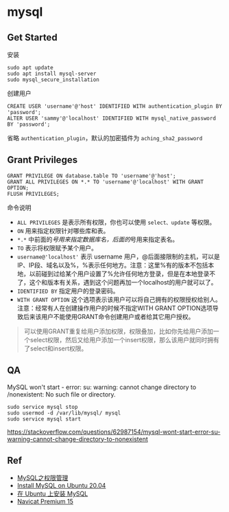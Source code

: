 # mysql

## Get Started
安装
```
sudo apt update
sudo apt install mysql-server
sudo mysql_secure_installation
```

创建用户
```
CREATE USER 'username'@'host' IDENTIFIED WITH authentication_plugin BY 'password';
ALTER USER 'sammy'@'localhost' IDENTIFIED WITH mysql_native_password BY 'password';
```
省略 `authentication_plugin`，默认的加密插件为 `aching_sha2_password`

## Grant Privileges
```
GRANT PRIVILEGE ON database.table TO 'username'@'host';
GRANT ALL PRIVILEGES ON *.* TO 'username'@'localhost' WITH GRANT OPTION;
FLUSH PRIVILEGES;
```

命令说明

- `ALL PRIVILEGES` 是表示所有权限，你也可以使用 `select、update` 等权限。
- `ON` 用来指定权限针对哪些库和表。
- `*.*` 中前面的*号用来指定数据库名，后面的*号用来指定表名。
- `TO` 表示将权限赋予某个用户。
- `username@'localhost'` 表示 username 用户，@后面接限制的主机，可以是IP、IP段、域名以及%，%表示任何地方。注意：这里%有的版本不包括本地，以前碰到过给某个用户设置了%允许任何地方登录，但是在本地登录不了，这个和版本有关系，遇到这个问题再加一个localhost的用户就可以了。
- `IDENTIFIED BY` 指定用户的登录密码。
- `WITH GRANT OPTION` 这个选项表示该用户可以将自己拥有的权限授权给别人。注意：经常有人在创建操作用户的时候不指定WITH GRANT OPTION选项导致后来该用户不能使用GRANT命令创建用户或者给其它用户授权。

>可以使用GRANT重复给用户添加权限，权限叠加，比如你先给用户添加一个select权限，然后又给用户添加一个insert权限，那么该用户就同时拥有了select和insert权限。

## QA

MySQL won't start - error: su: warning: cannot change directory to /nonexistent: No such file or directory.
```
sudo service mysql stop
sudo usermod -d /var/lib/mysql/ mysql
sudo service mysql start
```
https://stackoverflow.com/questions/62987154/mysql-wont-start-error-su-warning-cannot-change-directory-to-nonexistent

## Ref

- [MySQL之权限管理](https://www.cnblogs.com/Richardzhu/p/3318595.html)
- [Install MySQL on Ubuntu 20.04](https://www.digitalocean.com/community/tutorials/how-to-install-mysql-on-ubuntu-20-04)
- [在 Ubuntu 上安装 MySQL](https://blog.csdn.net/liang19890820/article/details/105071479)
- [Navicat Premium 15](https://www.skyfinder.cc/2020/01/12/database-navicat-premium15/)
